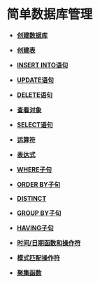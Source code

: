 # 简单数据库管理

-   **[创建数据库](创建数据库.md)**  

-   **[创建表](创建表.md)**  

-   **[INSERT INTO语句](INSERT-INTO语句.md)**  

-   **[UPDATE语句](UPDATE语句.md)**  

-   **[DELETE语句](DELETE语句.md)**  

-   **[查看对象](查看对象.md)**  

-   **[SELECT语句](SELECT语句.md)**  

-   **[运算符](运算符.md)**  

-   **[表达式](表达式.md)**  

-   **[WHERE子句](WHERE子句.md)**  

-   **[ORDER BY子句](ORDER-BY子句.md)**  

-   **[DISTINCT](DISTINCT.md)**  

-   **[GROUP BY子句](GROUP-BY子句.md)**  

-   **[HAVING子句](HAVING子句.md)**  

-   **[时间/日期函数和操作符](时间-日期函数和操作符.md)**  

-   **[模式匹配操作符](模式匹配操作符.md)**  

-   **[聚集函数](聚集函数.md)**  


